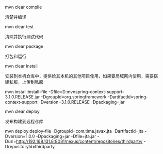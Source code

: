 mvn clear compile 

清楚并编译

 

mvn clear test 

清除并执行测试代码

 

mvn clear package

 打包和运行

 

mvn clear install 

安装到本机仓库中，提供给其本机的其他项目使用，如果要局域网内使用，需要搭建私服，上传到私服

mvn install:install-file -Dfile=D:mvnspring-context-support-3.1.0.RELEASE.jar -DgroupId=org.springframework -DartifactId=spring-context-support -Dversion=3.1.0.RELEASE -Dpackaging=jar

 

mvn clear deploy 

发布构建到远程仓库

mvn deploy:deploy-file -DgroupId=com.tima.javax.jta -DartifactId=jta -Dversion=1.0.0 -Dpackaging=jar -Dfile=jta.jar -Durl=http://192.168.131.8:8081/nexus/content/repositories/thirdparty/ -DrepositoryId=thirdparty